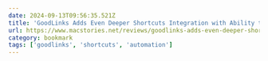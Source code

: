 ```yaml
---
date: 2024-09-13T09:56:35.521Z
title: 'GoodLinks Adds Even Deeper Shortcuts Integration with Ability to Retrieve Current Article, Selections, and More - MacStories'
url: https://www.macstories.net/reviews/goodlinks-adds-even-deeper-shortcuts-integration-with-ability-to-retrieve-current-article-selections-and-more/
category: bookmark
tags: ['goodlinks', 'shortcuts', 'automation']
---
```

